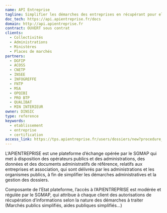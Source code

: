 ```yaml
---
name: API Entreprise
tagline: Simplifier les démarches des entreprises en récupérant pour elles leurs documents administratifs 
doc_tech: https://api.apientreprise.fr/docs
domain: http://api.apientreprise.fr
contract: OUVERT sous contrat
clients:
  - Collectivités
  - Administrations
  - Ministères
  - Places de marchés
partners:
  - DGFIP
  - ACOSS
  - CNETP
  - INSEE
  - INFOGREFFE
  - FNTP
  - MSA
  - OPQIBI
  - PRO BTP
  - QUALIBAT
  - MIN INTERIEUR
owner: DINSIC
type: reference
keywords:
  - etablissement
  - entreprise
  - certification
access_link: https://tps.apientreprise.fr/users/dossiers/new?procedure_id=33
--- 
```


L’APIENTREPRISE est une plateforme d’échange opérée par le SGMAP qui met à disposition des opérateurs publics et des administrations, des données et des documents administratifs de référence, relatifs aux entreprises et association, qui sont délivrés par les administrations et les organismes publics, à fin de simplifier les démarches administratives et la gestion des dossiers.

Composante de l’Etat plateforme, l’accès à l’APIENTREPRISE est modérée et régulée par le SGMAP, qui attribue à chaque client des autorisations de récupération d’informations selon la nature des démarches à traiter (Marchés publics simplifiés, aides publiques simplifiés…)

